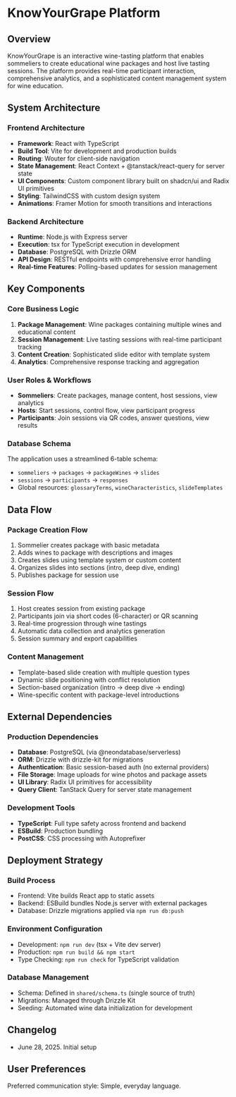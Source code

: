 # KnowYourGrape Platform

## Overview

KnowYourGrape is an interactive wine-tasting platform that enables sommeliers to create educational wine packages and host live tasting sessions. The platform provides real-time participant interaction, comprehensive analytics, and a sophisticated content management system for wine education.

## System Architecture

### Frontend Architecture
- **Framework**: React with TypeScript
- **Build Tool**: Vite for development and production builds
- **Routing**: Wouter for client-side navigation
- **State Management**: React Context + @tanstack/react-query for server state
- **UI Components**: Custom component library built on shadcn/ui and Radix UI primitives
- **Styling**: TailwindCSS with custom design system
- **Animations**: Framer Motion for smooth transitions and interactions

### Backend Architecture
- **Runtime**: Node.js with Express server
- **Execution**: tsx for TypeScript execution in development
- **Database**: PostgreSQL with Drizzle ORM
- **API Design**: RESTful endpoints with comprehensive error handling
- **Real-time Features**: Polling-based updates for session management

## Key Components

### Core Business Logic
1. **Package Management**: Wine packages containing multiple wines and educational content
2. **Session Management**: Live tasting sessions with real-time participant tracking
3. **Content Creation**: Sophisticated slide editor with template system
4. **Analytics**: Comprehensive response tracking and aggregation

### User Roles & Workflows
- **Sommeliers**: Create packages, manage content, host sessions, view analytics
- **Hosts**: Start sessions, control flow, view participant progress
- **Participants**: Join sessions via QR codes, answer questions, view results

### Database Schema
The application uses a streamlined 6-table schema:
- `sommeliers` → `packages` → `packageWines` → `slides`
- `sessions` → `participants` → `responses`
- Global resources: `glossaryTerms`, `wineCharacteristics`, `slideTemplates`

## Data Flow

### Package Creation Flow
1. Sommelier creates package with basic metadata
2. Adds wines to package with descriptions and images
3. Creates slides using template system or custom content
4. Organizes slides into sections (intro, deep dive, ending)
5. Publishes package for session use

### Session Flow
1. Host creates session from existing package
2. Participants join via short codes (6-character) or QR scanning
3. Real-time progression through wine tastings
4. Automatic data collection and analytics generation
5. Session summary and export capabilities

### Content Management
- Template-based slide creation with multiple question types
- Dynamic slide positioning with conflict resolution
- Section-based organization (intro → deep dive → ending)
- Wine-specific content with package-level introductions

## External Dependencies

### Production Dependencies
- **Database**: PostgreSQL (via @neondatabase/serverless)
- **ORM**: Drizzle with drizzle-kit for migrations
- **Authentication**: Basic session-based auth (no external providers)
- **File Storage**: Image uploads for wine photos and package assets
- **UI Library**: Radix UI primitives for accessibility
- **Query Client**: TanStack Query for server state management

### Development Tools
- **TypeScript**: Full type safety across frontend and backend
- **ESBuild**: Production bundling
- **PostCSS**: CSS processing with Autoprefixer

## Deployment Strategy

### Build Process
- Frontend: Vite builds React app to static assets
- Backend: ESBuild bundles Node.js server with external packages
- Database: Drizzle migrations applied via `npm run db:push`

### Environment Configuration
- Development: `npm run dev` (tsx + Vite dev server)
- Production: `npm run build && npm start`
- Type Checking: `npm run check` for TypeScript validation

### Database Management
- Schema: Defined in `shared/schema.ts` (single source of truth)
- Migrations: Managed through Drizzle Kit
- Seeding: Automated wine data initialization for development

## Changelog

- June 28, 2025. Initial setup

## User Preferences

Preferred communication style: Simple, everyday language.